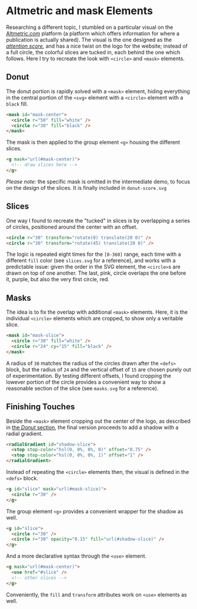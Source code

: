 # Altmetric and mask Elements

Researching a different topic, I stumbled on a particular visual on the [Altmetric.com](https://www.altmetric.com/) platform (a platform which offers information for where a publication is actually shared). The visual is the one designed as the [_attention score_](https://www.altmetric.com/about-our-data/the-donut-and-score/), and has a nice twist on the logo for the website; instead of a full circle, the colorful slices are tucked in, each behind the one which follows. Here I try to recreate the look with `<circle>` and `<mask>` elements.

## Donut

The donut portion is rapidly solved with a `<mask>` element, hiding everything in the central portion of the `<svg>` element with a `<circle>` element with a `black` fill.

```html
<mask id="mask-center">
  <circle r="50" fill="white" />
  <circle r="30" fill="black" />
</mask>
```

The mask is then applied to the group element `<g>` housing the different slices.

```html
<g mask="url(#mask-center)">
  <!-- draw slices here -->
</g>
```

_Please note:_ the specific mask is omitted in the intermediate demo, to focus on the design of the slices. It is finally included in `donut-score.svg`

## Slices

One way I found to recreate the "tucked" in slices is by overlapping a series of circles, positioned around the center with an offset.

```html
<circle r="30" transform="rotate(0) translate(20 0)" />
<circle r="30" transform="rotate(45) translate(20 0)" />
```

The logic is repeated eight times for the `[0-360]` range, each time with a different `fill` color (see `slices.svg` for a reference), and works with a predictable issue: given the order in the SVG element, the `<circle>`s are drawn on top of one another. The last, pink, circle overlaps the one before it, purple, but also the very first circle, red.

## Masks

The idea is to fix the overlap with additional `<mask>` elements. Here, it is the individual `<circle>` elements which are cropped, to show only a veritable slice.

```html
<mask id="mask-slice">
  <circle r="30" fill="white" />
  <circle r="24" cy="15" fill="black" />
</mask>
```

A radius of `30` matches the radius of the circles drawn after the `<defs>` block, but the radius of `24` and the vertical offset of `15` are chosen purely out of experimentation. By testing different offsets, I found cropping the lowever portion of the circle provides a convenient way to show a reasonable section of the slice (see `masks.svg` for a reference).

## Finishing Touches

Beside the `<mask>` element cropping out the center of the logo, as described in [the _Donut_ section](#Donut), the final version proceeds to add a shadow with a radial gradient.

```html
<radialGradient id="shadow-slice">
  <stop stop-color="hsl(0, 0%, 0%, 0)" offset="0.75" />
  <stop stop-color="hsl(0, 0%, 0%, 1)" offset="1" />
</radialGradient>
```

Instead of repeating the `<circle>` elements then, the visual is defined in the `<defs>` block.

```html
<g id="slice" mask="url(#mask-slice)">
  <circle r="30" />
</g>
```

The group element `<g>` provides a convenient wrapper for the shadow as well.

```html
<g id="slice">
  <circle r="30" />
  <circle r="30" opacity="0.15" fill="url(#shadow-slice)" />
</g>
```

And a more declarative syntax through the `<use>` element.

```html
<g mask="url(#mask-center)">
  <use href="#slice" />
  <!-- other slices -->
</g>
```

Conveniently, the `fill` and `transform` attributes work on `<use>` elements as well.
